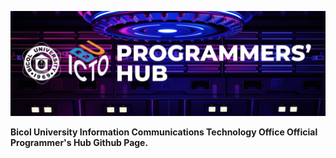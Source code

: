 ![](assets/20240702_132524_icto-banner.webp)

**Bicol University Information Communications Technology Office Official Programmer's Hub Github Page.**
